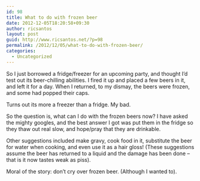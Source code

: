 ```yaml
---
id: 98
title: What to do with frozen beer
date: 2012-12-05T18:20:58+09:30
author: ricsantos
layout: post
guid: http://www.ricsantos.net/?p=98
permalink: /2012/12/05/what-to-do-with-frozen-beer/
categories:
  - Uncategorized
---
```

So I just borrowed a fridge/freezer for an upcoming party, and thought I&#8217;d test out its beer-chilling abilities. I fired it up and placed a few beers in it, and left it for a day. When I returned, to my dismay, the beers were frozen, and some had popped their caps.

Turns out its more a freezer than a fridge. My bad.

So the question is, what can I do with the frozen beers now? I have asked the mighty googles, and the best answer I got was put them in the fridge so they thaw out real slow, and hope/pray that they are drinkable.

Other suggestions included make gravy, cook food in it, substitute the beer for water when cooking, and even use it as a hair gloss! (These suggestions assume the beer has returned to a liquid and the damage has been done &#8211; that is it now tastes weak as piss).

Moral of the story: don&#8217;t cry over frozen beer. (Although I wanted to).